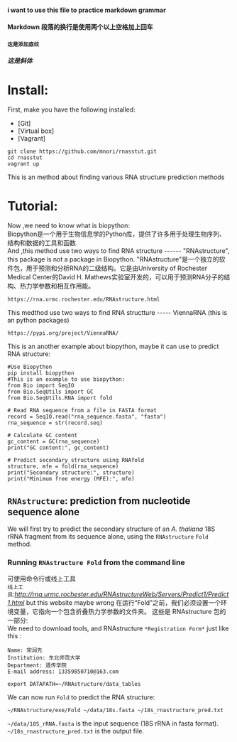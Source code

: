 #### i want to use this file to practice markdown grammar
#### Markdown 段落的换行是使用两个以上空格加上回车
#### `这是添加底纹`
#### *这是斜体*
# Install:
First, make you have the following installed:
* [Git]
* [Virtual box]
* [Vagrant]
```
git clone https://github.com/mnori/rnasstut.git
cd rnasstut
vagrant up
```
This is an method about finding various RNA structure prediction methods
# Tutorial:
Now ,we need to know what is biopython:  
Biopython是一个用于生物信息学的Python库，提供了许多用于处理生物序列、结构和数据的工具和函数.  
And ,this method use two ways to find RNA structure ------ "RNAstructure", this package is not a package in Biopython.
"RNAstructure"是一个独立的软件包，用于预测和分析RNA的二级结构。它是由University of Rochester Medical Center的David H. Mathews实验室开发的，可以用于预测RNA分子的结构、热力学参数和相互作用能。
```
https://rna.urmc.rochester.edu/RNAstructure.html
``` 
This medthod use two ways to find RNA structture ----- ViennaRNA (this is an python packages)
```
https://pypi.org/project/ViennaRNA/
```
This is an another example about biopython, maybe it can use to predict RNA structure:
```
#Use Biopython
pip install biopython
#This is an example to use biopython:
from Bio import SeqIO
from Bio.SeqUtils import GC
from Bio.SeqUtils.RNA import fold

# Read RNA sequence from a file in FASTA format
record = SeqIO.read("rna_sequence.fasta", "fasta")
rna_sequence = str(record.seq)

# Calculate GC content
gc_content = GC(rna_sequence)
print("GC content:", gc_content)

# Predict secondary structure using RNAfold
structure, mfe = fold(rna_sequence)
print("Secondary structure:", structure)
print("Minimum free energy (MFE):", mfe)
```
## `RNAstructure`: prediction from nucleotide sequence alone
We will first try to predict the secondary structure of an *A. thaliana* 18S rRNA fragment from its sequence alone, using the `RNAstructure` `Fold` method.
### Running `RNAstructure Fold` from the command line
可使用命令行或线上工具  
`线上工具`:*http://rna.urmc.rochester.edu/RNAstructureWeb/Servers/Predict1/Predict1.html* but this website maybe wrong 
在运行“Fold”之前，我们必须设置一个环境变量，它指向一个包含折叠热力学参数的文件夹。 这些是 RNAstructure 包的一部分:  
We need to download tools, and RNAstructure `*Registration Form*` just like this :
```
Name: 宋润先
Institution: 东北师范大学
Department: 遗传学院
E-mail address: 13359850710@163.com
``` 
```
export DATAPATH=~/RNAstructure/data_tables
``` 
We can now run `Fold` to predict the RNA structure:
```
~/RNAstructure/exe/Fold ~/data/18s.fasta ~/18s_rnastructure_pred.txt
```
`~/data/18S_rRNA.fasta` is the input sequence (18S rRNA in fasta format).
`~/18s_rnastructure_pred.txt` is the output file.

